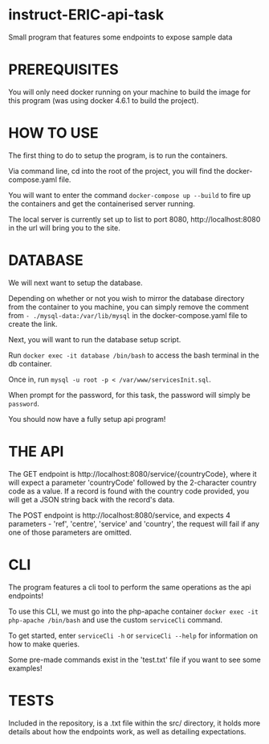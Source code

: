 # instruct-ERIC-api-task
Small program that features some endpoints to expose sample data

PREREQUISITES
=============
You will only need docker running on your machine to build the image for this program (was using docker 4.6.1 to build the project).

HOW TO USE
==========
The first thing to do to setup the program, is to run the containers.

Via command line, cd into the root of the project, you will find the docker-compose.yaml file.

You will want to enter the command `docker-compose up --build` to fire up the containers and get the containerised server running.

The local server is currently set up to list to port 8080, http://localhost:8080 in the url will bring you to the site.

DATABASE
========
We will next want to setup the database.

Depending on whether or not you wish to mirror the database directory from the container to you machine, you can simply remove the comment from `- ./mysql-data:/var/lib/mysql` in the docker-compose.yaml file to create the link.

Next, you will want to run the database setup script.

Run `docker exec -it database /bin/bash` to access the bash terminal in the db container.

Once in, run `mysql -u root -p < /var/www/servicesInit.sql`.

When prompt for the password, for this task, the password will simply be `password`.

You should now have a fully setup api program!

THE API
=======
The GET endpoint is http://localhost:8080/service/{countryCode}, where it will expect a parameter 'countryCode' followed by the 2-character country code as a value.
If a record is found with the country code provided, you will get a JSON string back with the record's data.

The POST endpoint is http://localhost:8080/service, and expects 4 parameters - 'ref', 'centre', 'service' and 'country', the request will fail if any one of those parameters are omitted.

CLI
===
The program features a cli tool to perform the same operations as the api endpoints!

To use this CLI, we must go into the php-apache container `docker exec -it php-apache /bin/bash` and use the custom `serviceCli` command.

To get started, enter `serviceCli -h` or `serviceCli --help` for information on how to make queries.

Some pre-made commands exist in the 'test.txt' file if you want to see some examples!

TESTS
=====
Included in the repository, is a .txt file within the src/ directory, it holds more details about how the endpoints work, as well as detailing expectations.
